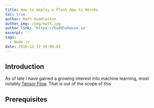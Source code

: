 ```yaml
---
title: How to deploy a Flask App to Heroku
toc: true
author: Matt Huddleston
author_img: /img/matt.jpg
author_link: 'https://huddlehouse.io'
excerpt: ''
tags:
  - Node.js
date: 2016-12-17 16:06:02
---
```

## Introduction
As of late I have gained a growing interest into machine learning, most notably [Tensor Flow](https://www.tensorflow.org/). That is out of the scope of this 

## Prerequisites
